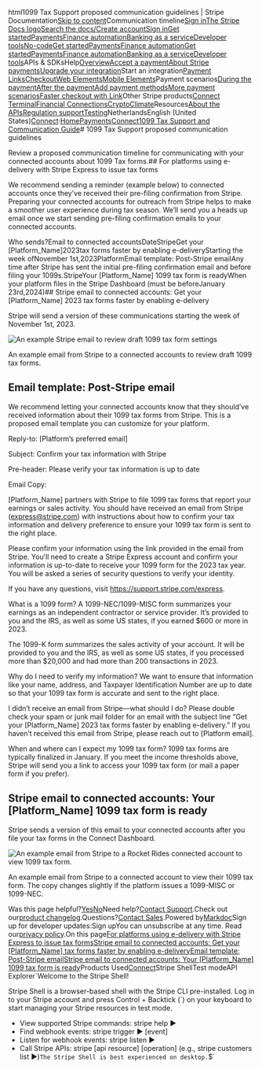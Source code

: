 html1099 Tax Support proposed communication guidelines | Stripe Documentation[Skip to content](#main-content)Communication timeline[Sign in](https://dashboard.stripe.com/login?redirect=https%3A%2F%2Fdocs.stripe.com%2Fconnect%2Fplatform-express-dashboard-taxes-communication)[The Stripe Docs logo](/)[Search the docs/](#)[Create account](https://dashboard.stripe.com/register/connect)[Sign in](https://dashboard.stripe.com/login?redirect=https%3A%2F%2Fdocs.stripe.com%2Fconnect%2Fplatform-express-dashboard-taxes-communication)[Get started](/get-started)[Payments](/payments)[Finance automation](/finance-automation)[Banking as a service](/financial-services)[Developer tools](/development)[No-code](/no-code)[Get started](/get-started)[Payments](/payments)[Finance automation](/finance-automation)[](#)[Get started](/get-started)[Payments](/payments)[Finance automation](/finance-automation)[Banking as a service](/financial-services)[Developer tools](/development)[](#)APIs & SDKsHelp[Overview](/docs/payments)[Accept a payment](#)[About Stripe payments](#)[Upgrade your integration](/docs/payments/upgrades)Start an integration[Payment Links](#)[Checkout](#)[Web Elements](#)[Mobile Elements](#)Payment scenarios[During the payment](#)[After the payment](#)[Add payment methods](#)[More payment scenarios](#)[Faster checkout with Link](#)Other Stripe products[Connect](#)
[Terminal](#)[Financial Connections](#)[Crypto](#)[Climate](#)Resources[About the APIs](#)[Regulation support](#)[Testing](/docs/testing)NetherlandsEnglish (United States)[](#)[](#)[Connect](/connect)·[Home](/docs)[Payments](/docs/payments)[Connect](/docs/connect)[1099 Tax Support and Communication Guide](/docs/connect/platform-express-dashboard-taxes)# 1099 Tax Support proposed communication guidelines

Review a proposed communication timeline for communicating with your connected accounts about 1099 Tax forms.## For platforms using e-delivery with Stripe Express to issue tax forms

We recommend sending a reminder (example below) to connected accounts once they’ve received their pre-filing confirmation from Stripe. Preparing your connected accounts for outreach from Stripe helps to make a smoother user experience during tax season. We’ll send you a heads up email once we start sending pre-filing confirmation emails to your connected accounts.

Who sends?Email to connected accountsDateStripeGet your [Platform_Name]2023tax forms faster by enabling e-deliveryStarting the week ofNovember 1st,2023PlatformEmail template: Post-Stripe emailAny time after Stripe has sent the initial pre-filing confirmation email and before filing your 1099s.StripeYour [Platform_Name] 1099 tax form is readyWhen your platform files in the Stripe Dashboard (must be beforeJanuary 23rd,2024)## Stripe email to connected accounts: Get your [Platform_Name] 2023 tax forms faster by enabling e-delivery

Stripe will send a version of these communications starting the week of November 1st, 2023.

![An example Stripe email to review draft 1099 tax form settings](https://b.stripecdn.com/docs-statics-srv/assets/tax-form-confirm-information-email-2023.8868bb92bbd3f2fd5fa0e2fe319c11ab.png)

An example email from Stripe to a connected accounts to review draft 1099 tax forms.

## Email template: Post-Stripe email

We recommend letting your connected accounts know that they should’ve received information about their 1099 tax forms from Stripe. This is a proposed email template you can customize for your platform.

Reply-to: [Platform’s preferred email]

Subject: Confirm your tax information with Stripe

Pre-header: Please verify your tax information is up to date

Email Copy:

[Platform_Name] partners with Stripe to file 1099 tax forms that report your earnings or sales activity. You should have received an email from Stripe (express@stripe.com) with instructions about how to confirm your tax information and delivery preference to ensure your 1099 tax form is sent to the right place.

Please confirm your information using the link provided in the email from Stripe. You’ll need to create a Stripe Express account and confirm your information is up-to-date to receive your 1099 form for the 2023 tax year. You will be asked a series of security questions to verify your identity.

If you have any questions, visit https://support.stripe.com/express.

What is a 1099 form? A 1099-NEC/1099-MISC form summarizes your earnings as an independent contractor or service provider. It’s provided to you and the IRS, as well as some US states, if you earned $600 or more in 2023.

The 1099-K form summarizes the sales activity of your account. It will be provided to you and the IRS, as well as some US states, if you processed more than $20,000 and had more than 200 transactions in 2023.

Why do I need to verify my information? We want to ensure that information like your name, address, and Taxpayer Identification Number are up to date so that your 1099 tax form is accurate and sent to the right place.

I didn’t receive an email from Stripe—what should I do? Please double check your spam or junk mail folder for an email with the subject line “Get your [Platform_Name] 2023 tax forms faster by enabling e-delivery.” If you haven’t received this email from Stripe, please reach out to [Platform email].

When and where can I expect my 1099 tax form? 1099 tax forms are typically finalized in January. If you meet the income thresholds above, Stripe will send you a link to access your 1099 tax form (or mail a paper form if you prefer).

## Stripe email to connected accounts: Your [Platform_Name] 1099 tax form is ready

Stripe sends a version of this email to your connected accounts after you file your tax forms in the Connect Dashboard.

![An example email from Stripe to a Rocket Rides connected account to view 1099 tax form.](https://b.stripecdn.com/docs-statics-srv/assets/tax-form-delivery-stripe-as-sender-2023.8fad13a7b8e7ff7adecd279791fcf47d.png)

An example email from Stripe to a connected account to view their 1099 tax form. The copy changes slightly if the platform issues a 1099-MISC or 1099-NEC.

Was this page helpful?[Yes](#)[No](#)Need help?[Contact Support](https://support.stripe.com/).Check out our[product changelog](https://stripe.com/blog/changelog).Questions?[Contact Sales](https://stripe.com/contact/sales).Powered by[Markdoc](https://markdoc.dev)Sign up for developer updates:Sign upYou can unsubscribe at any time. Read our[privacy policy](https://stripe.com/privacy).On this page[For platforms using e-delivery with Stripe Express to issue tax forms](#for-platforms-using-e-delivery-with-stripe-express-to-issue-tax-forms)[Stripe email to connected accounts: Get your [Platform_Name]  tax forms faster by enabling e-delivery](#stripe-email-to-connected-accounts:-get-your-[platform_name]-tax-forms-faster-by-enabling-e-delivery)[Email template: Post-Stripe email](#email-template:-post-stripe-email)[Stripe email to connected accounts: Your [Platform_Name] 1099 tax form is ready](#stripe-email-to-connected-accounts:-your-[platform_name]-1099-tax-form-is-ready)Products Used[Connect](/connect)Stripe ShellTest modeAPI Explorer[](https://stripe.com/docs/stripe-cli#install)`Welcome to the Stripe Shell!

Stripe Shell is a browser-based shell with the Stripe CLI pre-installed. Log in to your
Stripe account and press Control + Backtick (`) on your keyboard to start managing your Stripe
resources in test mode.

- View supported Stripe commands: stripe help ▶️
- Find webhook events: stripe trigger ▶️ [event]
- Listen for webhook events: stripe listen ▶
- Call Stripe APIs: stripe [api resource] [operation] (e.g., stripe customers list ▶️)`The Stripe Shell is best experienced on desktop.`$`